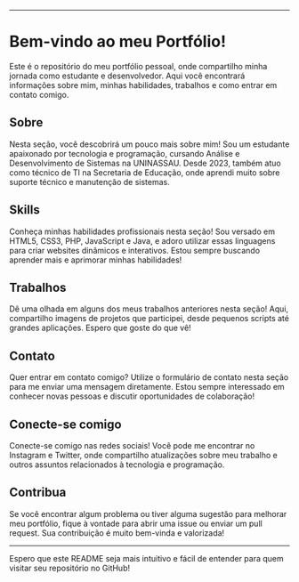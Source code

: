 

---

# Bem-vindo ao meu Portfólio!

Este é o repositório do meu portfólio pessoal, onde compartilho minha jornada como estudante e desenvolvedor. Aqui você encontrará informações sobre mim, minhas habilidades, trabalhos e como entrar em contato comigo.

## Sobre

Nesta seção, você descobrirá um pouco mais sobre mim! Sou um estudante apaixonado por tecnologia e programação, cursando Análise e Desenvolvimento de Sistemas na UNINASSAU. Desde 2023, também atuo como técnico de TI na Secretaria de Educação, onde aprendi muito sobre suporte técnico e manutenção de sistemas.

## Skills

Conheça minhas habilidades profissionais nesta seção! Sou versado em HTML5, CSS3, PHP, JavaScript e Java, e adoro utilizar essas linguagens para criar websites dinâmicos e interativos. Estou sempre buscando aprender mais e aprimorar minhas habilidades!

## Trabalhos

Dê uma olhada em alguns dos meus trabalhos anteriores nesta seção! Aqui, compartilho imagens de projetos que participei, desde pequenos scripts até grandes aplicações. Espero que goste do que vê!

## Contato

Quer entrar em contato comigo? Utilize o formulário de contato nesta seção para me enviar uma mensagem diretamente. Estou sempre interessado em conhecer novas pessoas e discutir oportunidades de colaboração!

## Conecte-se comigo

Conecte-se comigo nas redes sociais! Você pode me encontrar no Instagram e Twitter, onde compartilho atualizações sobre meu trabalho e outros assuntos relacionados à tecnologia e programação.

## Contribua

Se você encontrar algum problema ou tiver alguma sugestão para melhorar meu portfólio, fique à vontade para abrir uma issue ou enviar um pull request. Sua contribuição é muito bem-vinda e valorizada!

---

Espero que este README seja mais intuitivo e fácil de entender para quem visitar seu repositório no GitHub!